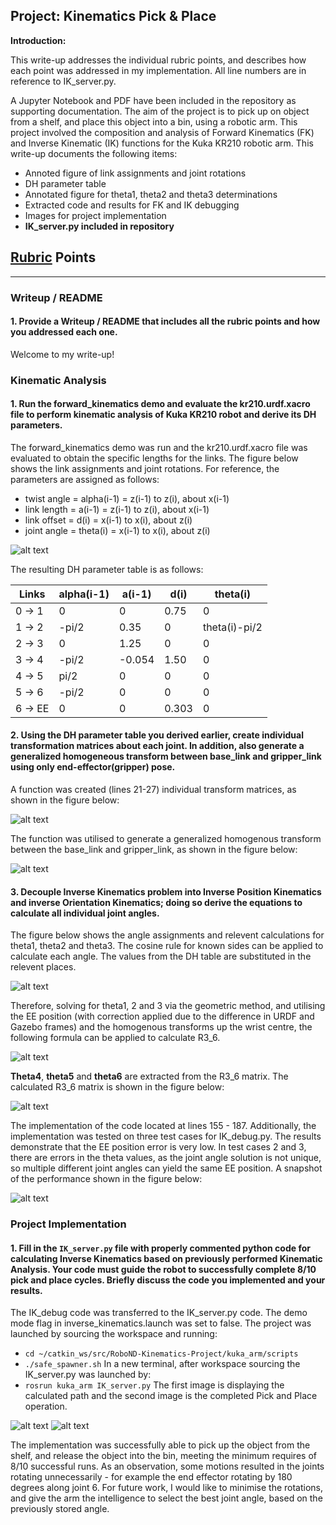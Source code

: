 ## Project: Kinematics Pick & Place

**Introduction:**  

This write-up addresses the individual rubric points, and describes how each point was addressed in my implementation. All line numbers are in reference to IK_server.py.

A Jupyter Notebook and PDF have been included in the repository as supporting documentation. The aim of the project is to pick up on object from a shelf, and place this object into a bin, using a robotic arm. This project involved the composition and analysis of Forward Kinematics (FK) and Inverse Kinematic (IK) functions for the Kuka KR210 robotic arm. This write-up documents the following items:
* Annoted figure of link assignments and joint rotations
* DH parameter table
* Annotated figure for theta1, theta2 and theta3 determinations
* Extracted code and results for FK and IK debugging
* Images for project implementation
* **IK_server.py included in repository**

[//]: # (Image References)

[image1]: ./imgs/image1.png
[image2]: ./imgs/transform_function.png
[image3]: ./imgs/ht_composition.png
[image4]: ./imgs/image2.png
[image5]: ./imgs/r3_6.png
[image6]: ./imgs/r3_6_calcs.png
[image7]: ./imgs/testcase1.png
[image8]: ./imgs/display_path.png
[image9]: ./imgs/complete.png

## [Rubric](https://review.udacity.com/#!/rubrics/972/view) Points

---
### Writeup / README

#### 1. Provide a Writeup / README that includes all the rubric points and how you addressed each one.

Welcome to my write-up!

### Kinematic Analysis
#### 1. Run the forward_kinematics demo and evaluate the kr210.urdf.xacro file to perform kinematic analysis of Kuka KR210 robot and derive its DH parameters.

The forward_kinematics demo was run and the kr210.urdf.xacro file was evaluated to obtain the specific lengths for the links. The figure below shows the link assignments and joint rotations. For reference, the parameters are assigned as follows:

* twist angle = alpha(i-1) = z(i-1) to z(i), about x(i-1)
* link length = a(i-1) = z(i-1) to z(i), about x(i-1)
* link offset = d(i) = x(i-1) to x(i), about z(i)
* joint angle = theta(i) = x(i-1) to x(i), about z(i)

![alt text][image1]

The resulting DH parameter table is as follows:

| Links | alpha(i-1) |   a(i-1)   |    d(i)    |  theta(i)  |
|-------|------------|------------|------------|------------|
| 0 -> 1 |     0      |     0      |     0.75   |     0      |
| 1 -> 2 |  -pi/2     |   0.35     |     0      |  theta(i)-pi/2|
| 2 -> 3 |     0      |   1.25     |     0      |     0      |
| 3 -> 4 |  -pi/2     |  -0.054    |     1.50   |     0      |
| 4 -> 5 |   pi/2     |     0      |     0      |     0      |
| 5 -> 6 |  -pi/2     |     0      |     0      |     0      |
|6 -> EE|     0      |     0      |     0.303  |     0      |


#### 2. Using the DH parameter table you derived earlier, create individual transformation matrices about each joint. In addition, also generate a generalized homogeneous transform between base_link and gripper_link using only end-effector(gripper) pose.

A function was created (lines 21-27) individual transform matrices, as shown in the figure below:

![alt text][image2]

The function was utilised to generate a generalized homogenous transform between the base_link and gripper_link, as shown in the figure below:

![alt text][image3]

#### 3. Decouple Inverse Kinematics problem into Inverse Position Kinematics and inverse Orientation Kinematics; doing so derive the equations to calculate all individual joint angles.

The figure below shows the angle assignments and relevent calculations for theta1, theta2 and theta3. The cosine rule for known sides can be applied to calculate each angle. The values from the DH table are substituted in the relevent places.

![alt text][image4]

Therefore, solving for theta1, 2 and 3 via the geometric method, and utilising the EE position (with correction applied due to the difference in URDF and Gazebo frames) and the homogenous transforms up the wrist centre, the following formula can be applied to calculate R3_6.

![alt text][image5]

**Theta4**, **theta5** and **theta6** are extracted from the R3_6 matrix. The calculated R3_6 matrix is shown in the figure below:

![alt text][image6]

The implementation of the code located at lines 155 - 187. Additionally, the implementation was tested on three test cases for IK_debug.py. The results demonstrate that the EE position error is very low. In test cases 2 and 3, there are errors in the theta values, as the joint angle solution is not unique, so multiple different joint angles can yield the same EE position. A snapshot of the performance shown in the figure below:

![alt text][image7]

### Project Implementation

#### 1. Fill in the `IK_server.py` file with properly commented python code for calculating Inverse Kinematics based on previously performed Kinematic Analysis. Your code must guide the robot to successfully complete 8/10 pick and place cycles. Briefly discuss the code you implemented and your results. 

The IK_debug code was transferred to the IK_server.py code. The demo mode flag in inverse_kinematics.launch was set to false. The project was launched by sourcing the workspace and running:
* `cd ~/catkin_ws/src/RoboND-Kinematics-Project/kuka_arm/scripts`
* `./safe_spawner.sh`
In a new terminal, after workspace sourcing the IK_server.py was launched by:
* `rosrun kuka_arm IK_server.py`
The first image is displaying the calculated path and the second image is the completed Pick and Place operation.

![alt text][image8]
![alt text][image9]

The implementation was successfully able to pick up the object from the shelf, and release the object into the bin, meeting the minimum requires of 8/10 successful runs. As an observation, some motions resulted in the joints rotating unnecessarily - for example the end effector rotating by 180 degrees along joint 6. For future work, I would like to minimise the rotations, and give the arm the intelligence to select the best joint angle, based on the previously stored angle.
